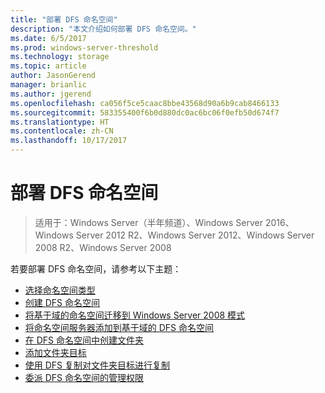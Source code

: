 ```yaml
---
title: "部署 DFS 命名空间"
description: "本文介绍如何部署 DFS 命名空间。"
ms.date: 6/5/2017
ms.prod: windows-server-threshold
ms.technology: storage
ms.topic: article
author: JasonGerend
manager: brianlic
ms.author: jgerend
ms.openlocfilehash: ca056f5ce5caac8bbe43568d90a6b9cab8466133
ms.sourcegitcommit: 583355400f6b0d880dc0ac6bc06f0efb50d674f7
ms.translationtype: HT
ms.contentlocale: zh-CN
ms.lasthandoff: 10/17/2017
---
```

# <a name="deploying-dfs-namespaces"></a>部署 DFS 命名空间

> 适用于：Windows Server（半年频道）、Windows Server 2016、Windows Server 2012 R2、Windows Server 2012、Windows Server 2008 R2、Windows Server 2008

若要部署 DFS 命名空间，请参考以下主题：

-   [选择命名空间类型](choose-a-namespace-type.md)
-   [创建 DFS 命名空间](create-a-dfs-namespace.md)
-   [将基于域的命名空间迁移到 Windows Server 2008 模式](migrate-a-domain-based-namespace-to-windows-server-2008-mode.md)
-   [将命名空间服务器添加到基于域的 DFS 命名空间](add-namespace-servers-to-a-domain-based-dfs-namespace.md)
-   [在 DFS 命名空间中创建文件夹](create-a-folder-in-a-dfs-namespace.md)
-   [添加文件夹目标](add-folder-targets.md)
-   [使用 DFS 复制对文件夹目标进行复制](replicate-folder-targets-using-dfs-replication.md)
-   [委派 DFS 命名空间的管理权限](delegate-management-permissions-for-dfs-namespaces.md)
